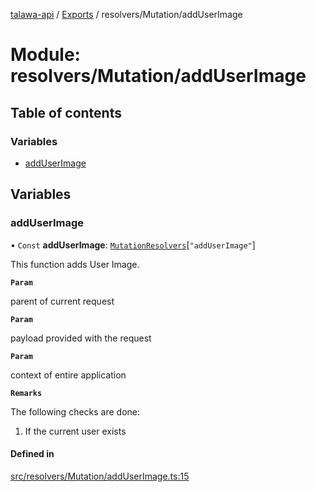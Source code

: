 [talawa-api](../README.md) / [Exports](../modules.md) / resolvers/Mutation/addUserImage

# Module: resolvers/Mutation/addUserImage

## Table of contents

### Variables

- [addUserImage](resolvers_Mutation_addUserImage.md#adduserimage)

## Variables

### addUserImage

• `Const` **addUserImage**: [`MutationResolvers`](types_generatedGraphQLTypes.md#mutationresolvers)[``"addUserImage"``]

This function adds User Image.

**`Param`**

parent of current request

**`Param`**

payload provided with the request

**`Param`**

context of entire application

**`Remarks`**

The following checks are done:
1. If the current user exists

#### Defined in

[src/resolvers/Mutation/addUserImage.ts:15](https://github.com/PalisadoesFoundation/talawa-api/blob/e66e731/src/resolvers/Mutation/addUserImage.ts#L15)
